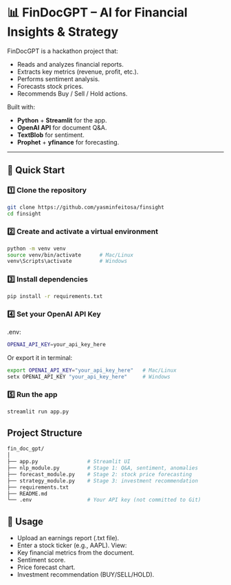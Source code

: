 # 📊 FinDocGPT – AI for Financial Insights & Strategy

FinDocGPT is a hackathon project that:
- Reads and analyzes financial reports.
- Extracts key metrics (revenue, profit, etc.).
- Performs sentiment analysis.
- Forecasts stock prices.
- Recommends Buy / Sell / Hold actions.

Built with:
- **Python** + **Streamlit** for the app.
- **OpenAI API** for document Q&A.
- **TextBlob** for sentiment.
- **Prophet** + **yfinance** for forecasting.

---

## 🚀 Quick Start

### 1️⃣ Clone the repository
```bash
git clone https://github.com/yasminfeitosa/finsight
cd finsight
```

### 2️⃣ Create and activate a virtual environment
```bash
python -m venv venv
source venv/bin/activate      # Mac/Linux
venv\Scripts\activate         # Windows
```

### 3️⃣ Install dependencies
```bash
pip install -r requirements.txt
```

### 4️⃣ Set your OpenAI API Key
.env:
```bash
OPENAI_API_KEY=your_api_key_here
```

Or export it in terminal:

```bash
export OPENAI_API_KEY="your_api_key_here"   # Mac/Linux
setx OPENAI_API_KEY "your_api_key_here"     # Windows
```

### 5️⃣ Run the app
```bash
streamlit run app.py
```

## Project Structure
```bash
fin_doc_gpt/
│
├── app.py                # Streamlit UI
├── nlp_module.py         # Stage 1: Q&A, sentiment, anomalies
├── forecast_module.py    # Stage 2: stock price forecasting
├── strategy_module.py    # Stage 3: investment recommendation
├── requirements.txt
├── README.md
└── .env                  # Your API key (not committed to Git)
```

## 📌 Usage
- Upload an earnings report (.txt file).
- Enter a stock ticker (e.g., AAPL).
View:
- Key financial metrics from the document.
- Sentiment score.
- Price forecast chart.
- Investment recommendation (BUY/SELL/HOLD).